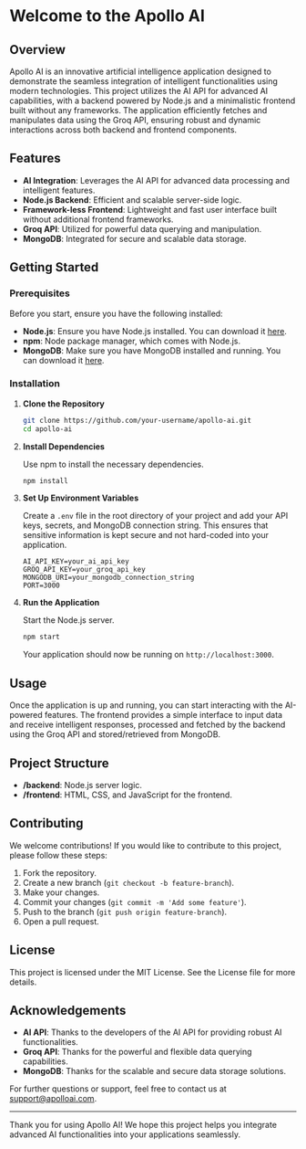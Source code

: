 # Welcome to the Apollo AI

## Overview

Apollo AI is an innovative artificial intelligence application designed to demonstrate the seamless integration of intelligent functionalities using modern technologies. This project utilizes the AI API for advanced AI capabilities, with a backend powered by Node.js and a minimalistic frontend built without any frameworks. The application efficiently fetches and manipulates data using the Groq API, ensuring robust and dynamic interactions across both backend and frontend components.

## Features

- **AI Integration**: Leverages the AI API for advanced data processing and intelligent features.
- **Node.js Backend**: Efficient and scalable server-side logic.
- **Framework-less Frontend**: Lightweight and fast user interface built without additional frontend frameworks.
- **Groq API**: Utilized for powerful data querying and manipulation.
- **MongoDB**: Integrated for secure and scalable data storage.

## Getting Started

### Prerequisites

Before you start, ensure you have the following installed:

- **Node.js**: Ensure you have Node.js installed. You can download it [here](https://nodejs.org/).
- **npm**: Node package manager, which comes with Node.js.
- **MongoDB**: Make sure you have MongoDB installed and running. You can download it [here](https://www.mongodb.com/try/download/community).

### Installation

1. **Clone the Repository**

    ```bash
    git clone https://github.com/your-username/apollo-ai.git
    cd apollo-ai
    ```

2. **Install Dependencies**

    Use npm to install the necessary dependencies.

    ```bash
    npm install
    ```

3. **Set Up Environment Variables**

    Create a `.env` file in the root directory of your project and add your API keys, secrets, and MongoDB connection string. This ensures that sensitive information is kept secure and not hard-coded into your application.

    ```plaintext
    AI_API_KEY=your_ai_api_key
    GROQ_API_KEY=your_groq_api_key
    MONGODB_URI=your_mongodb_connection_string
    PORT=3000
    ```

4. **Run the Application**

    Start the Node.js server.

    ```bash
    npm start
    ```

    Your application should now be running on `http://localhost:3000`.

## Usage

Once the application is up and running, you can start interacting with the AI-powered features. The frontend provides a simple interface to input data and receive intelligent responses, processed and fetched by the backend using the Groq API and stored/retrieved from MongoDB.

## Project Structure

  - **/backend**: Node.js server logic.
  - **/frontend**: HTML, CSS, and JavaScript for the frontend.

## Contributing

We welcome contributions! If you would like to contribute to this project, please follow these steps:

1. Fork the repository.
2. Create a new branch (`git checkout -b feature-branch`).
3. Make your changes.
4. Commit your changes (`git commit -m 'Add some feature'`).
5. Push to the branch (`git push origin feature-branch`).
6. Open a pull request.

## License

This project is licensed under the MIT License. See the License file for more details.

## Acknowledgements

- **AI API**: Thanks to the developers of the AI API for providing robust AI functionalities.
- **Groq API**: Thanks for the powerful and flexible data querying capabilities.
- **MongoDB**: Thanks for the scalable and secure data storage solutions.

For further questions or support, feel free to contact us at support@apolloai.com.

---

Thank you for using Apollo AI! We hope this project helps you integrate advanced AI functionalities into your applications seamlessly.
